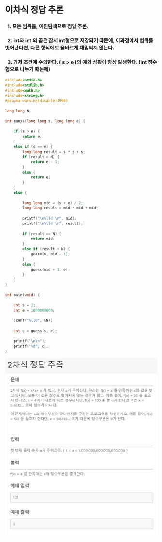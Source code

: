 <h1> 이차식 정답 추론 </h1>

<h3>&nbsp;&nbsp;1. 모든 범위를, 이진탐색으로 정답 추론. </h3>
<h3>&nbsp;&nbsp;2. int와 int 의 곱은 잠시 int형으로 저장되기 때문에, 이과정에서 범위를 벗어난다면, 다른 형식에도 올바르게 대입되지 않는다.</h3>
<h3>&nbsp;&nbsp;3. 기저 조건에 주의한다. ( s > e )의 예외 상황이 항상 발생한다. (int 정수형으로 나누기 때문에) </h3>

```cpp
#include<stdio.h>
#include<stdlib.h>
#include<math.h>
#include<string.h>
#pragma warning(disable:4996)

long long N;

int guess(long long s, long long e) {

	if (s > e) {
		return e;
	}
	else if (s == e) {
		long long result = s * s + s;
		if (result > N) {
			return e - 1;
		}
		else {
			return e;
		}
	}
	else {

		long long mid = (s + e) / 2;
		long long result = mid * mid + mid;
		
		printf("\n%lld \n", mid);
		printf("\n%lld \n", result);

		if (result == N) {
			return mid;
		}
		else if (result > N) {
			guess(s, mid - 1);
		}
		else {
			guess(mid + 1, e);
		}
	}
}

int main(void) {

	int s = 1;
	int e = 1000000000;

	scanf("%lld", &N);

	int c = guess(s, e);

	printf("\n\n");
	printf("%d", c);
}

```
![two_d_guess_quiz](/img/two_d_guess.JPG)
